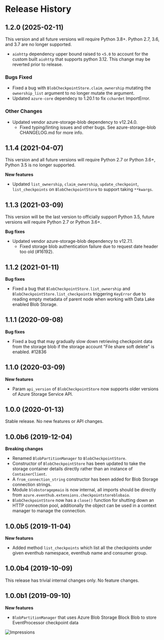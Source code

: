 # Release History

## 1.2.0 (2025-02-11)

This version and all future versions will require Python 3.8+. Python 2.7, 3.6, and 3.7 are no longer supported.

- `aiohttp` dependency upper bound raised to `<5.0` to account for the custom built `aiohttp` that supports python 3.12. This change may be reverted prior to release.

### Bugs Fixed

- Fixed a bug with `BlobCheckpointStore.claim_ownership` mutating the `ownership_list` argument to no longer mutate the argument.
- Updated `azure-core` dependecy to 1.20.1 to fix `cchardet` ImportError.

### Other Changes

- Updated vendor azure-storage-blob dependency to v12.24.0.
  - Fixed typing/linting issues and other bugs. See azure-storage-blob CHANGELOG.md for more info.

## 1.1.4 (2021-04-07)

This version and all future versions will require Python 2.7 or Python 3.6+, Python 3.5 is no longer supported.

**New features**
- Updated `list_ownership`, `claim_ownership`, `update_checkpoint`, `list_checkpoints` on `BlobCheckpointStore` to support taking `**kwargs`.

## 1.1.3 (2021-03-09)

This version will be the last version to officially support Python 3.5, future versions will require Python 2.7 or Python 3.6+.

**Bug fixes**
- Updated vendor azure-storage-blob dependency to v12.7.1.
  - Fixed storage blob authentication failure due to request date header too old (#16192).

## 1.1.2 (2021-01-11)

**Bug fixes**
- Fixed a bug that `BlobCheckpointStore.list_ownership` and `BlobCheckpointStore.list_checkpoints` triggering `KeyError` due to reading empty metadata of parent node when working with Data Lake enabled Blob Storage.

## 1.1.1 (2020-09-08)

**Bug fixes**
- Fixed a bug that may gradually slow down retrieving checkpoint data from the storage blob if the storage account "File share soft delete" is enabled. #12836

## 1.1.0 (2020-03-09)

**New features**
- Param `api_version` of `BlobCheckpointStore` now supports older versions of Azure Storage Service API.

## 1.0.0 (2020-01-13)
Stable release. No new features or API changes.

## 1.0.0b6 (2019-12-04)

**Breaking changes**

- Renamed `BlobPartitionManager` to `BlobCheckpointStore`.
- Constructor of `BlobCheckpointStore` has been updated to take the storage container details directly rather than an instance of `ContainerClient`.
- A `from_connection_string` constructor has been added for Blob Storage connection strings.
- Module `blobstoragepmaio` is now internal, all imports should be directly from `azure.eventhub.extensions.checkpointstoreblobaio`.
- `BlobCheckpointStore` now has a `close()` function for shutting down an HTTP connection pool, additionally the object can be used in a context manager to manage the connection.

## 1.0.0b5 (2019-11-04)

**New features**

- Added method `list_checkpoints` which list all the checkpoints under given eventhub namespace, eventhub name and consumer group.

## 1.0.0b4 (2019-10-09)
This release has trivial internal changes only. No feature changes.

## 1.0.0b1 (2019-09-10)

**New features**

- `BlobPartitionManager` that uses Azure Blob Storage Block Blob to store EventProcessor checkpoint data

![Impressions](https://azure-sdk-impressions.azurewebsites.net/api/impressions/azure-sdk-for-python/sdk/eventhub/azure-eventhub-checkpointstoreblob-aio/HISTORY.png)
